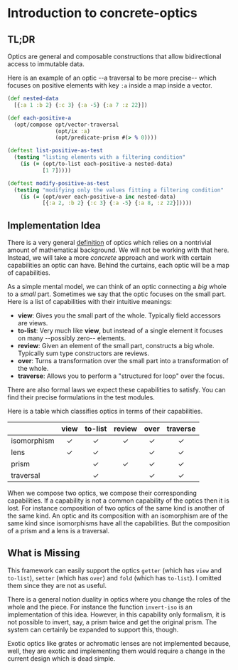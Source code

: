 # Introduction to concrete-optics

## TL;DR

Optics are general and composable constructions that allow bidirectional access to immutable data.

Here is an example of an optic --a traversal to be more precise-- which focuses on positive elements with key `:a` inside a map inside a vector.

```clojure
(def nested-data
  [{:a 1 :b 2} {:c 3} {:a -5} {:a 7 :z 22}])

(def each-positive-a
  (opt/compose opt/vector-traversal
               (opt/ix :a)
               (opt/predicate-prism #(> % 0))))

(deftest list-positive-as-test
  (testing "listing elements with a filtering condition"
    (is (= (opt/to-list each-positive-a nested-data)
           [1 7]))))

(deftest modify-positive-as-test
  (testing "modifying only the values fitting a filtering condition"
    (is (= (opt/over each-positive-a inc nested-data)
           [{:a 2, :b 2} {:c 3} {:a -5} {:a 8, :z 22}]))))
```

## Implementation Idea

There is a very general [definition](https://ncatlab.org/nlab/show/optic+%28in+computer+science%29) of optics which relies on a nontrivial amount of mathematical background. We will not be working with that here. Instead, we will take a more *concrete* approach and work with certain capabilities an optic can have. Behind the curtains, each optic will be a map of capabilities.

As a simple mental model, we can think of an optic connecting a *big* whole to a *small* part. Sometimes we say that the optic focuses on the small part. Here is a list of capabilities with their intuitive meanings:

* **view**: Gives you the small part of the whole. Typically field accessors are views.
* **to-list**: Very much like **view**, but instead of a single element it focuses on many --possibly zero-- elements.
* **review**: Given an element of the small part, constructs a big whole. Typically sum type constructors are reviews.
* **over**: Turns a transformation over the small part into a transformation of the whole.
* **traverse**: Allows you to perform a "structured for loop" over the focus.

There are also formal laws we expect these capabilities to satisfy. You can find their precise formulations in the test modules.

Here is a table which classifies optics in terms of their capabilities.

|               |  view | to-list| review | over | traverse |
| ------------- |:-----:|:------:|:------:|:----:|:--------:|
| isomorphism   |   ✓   |    ✓   |   ✓    |  ✓   |    ✓     |
| lens          |   ✓   |    ✓   |        |  ✓   |    ✓     |
| prism         |       |    ✓   |   ✓    |  ✓   |    ✓     |
| traversal     |       |    ✓   |        |  ✓   |    ✓     |

When we compose two optics, we compose their corresponding capabilities. If a capability is not a common capability of the optics then it is lost. For instance composition of two optics of the same kind is another of the same kind. An optic and its composition with an isomorphism are of the same kind since isomorphisms have all the capabilities. But the composition of a prism and a lens is a traversal.

## What is Missing

This framework can easily support the optics `getter` (which has `view` and `to-list`), `setter` (which has `over`) and `fold` (which has `to-list`). I omitted them since they are not as useful.

There is a general notion duality in optics where you change the roles of the whole and the piece. For instance the function `invert-iso` is an implementation of this idea. However, in this capability only formalism, it is not possible to invert, say, a prism twice and get the original prism. The system can certainly be expanded to support this, though.

Exotic optics like grates or achromatic lenses are not implemented because, well, they are exotic and implementing them  would require a change in the current design which is dead simple.
